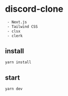 
# discord-clone

```bash
 - Next.js
 - Tailwind CSS
 - clsx
 - clerk
```

## install
```bash
yarn install
```

## start
```bash
yarn dev
```
